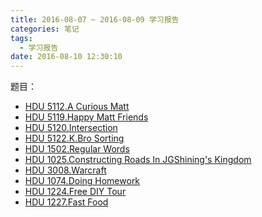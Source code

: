 ```yaml
---
title: 2016-08-07 ~ 2016-08-09 学习报告
categories: 笔记
tags:
  - 学习报告
date: 2016-08-10 12:30:10
---
```


题目： 

- [HDU 5112.A Curious Matt](/post/HDU/5112.html)
- [HDU 5119.Happy Matt Friends](/post/HDU/5119.html)
- [HDU 5120.Intersection](/post/HDU/5120.html)
- [HDU 5122.K.Bro Sorting](/post/HDU/5122.html)
- [HDU 1502.Regular Words](/post/HDU/1502.html)
- [HDU 1025.Constructing Roads In JGShining's Kingdom](/post/HDU/1025.html)
- [HDU 3008.Warcraft](/post/HDU/3008.html)
- [HDU 1074.Doing Homework](/post/HDU/1074.html)
- [HDU 1224.Free DIY Tour](/post/HDU/1224.html)
- [HDU 1227.Fast Food](/post/HDU/1227.html)
 <!--more-->